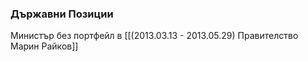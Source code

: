 ### Държавни Позиции
Министър без портфейл в [[(2013.03.13 - 2013.05.29) Правителство Марин Райков]]